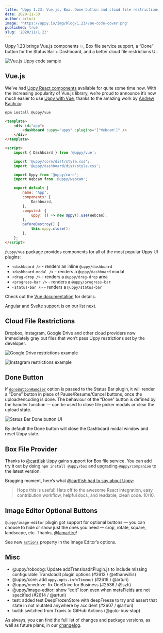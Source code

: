 ```yaml
---
title: 'Uppy 1.23: Vue.js, Box, Done button and cloud file restrictions'
date: 2020-11-30
author: arturi
image: 'https://uppy.io/img/blog/1.23/vue-code-cover.png'
published: true
slug: '2020/11/1.23'
---
```


Uppy 1.23 brings Vue.js components 💥, Box file service support, a “Done” button
for the Status Bar + Dashboard, and a better cloud file restrictions UI.

![Vue.js Uppy code sample](/img/blog/1.23/vue-code-cover.png)

<!--truncate-->

## Vue.js

We’ve had [Uppy React components](https://uppy.io/docs/react/) available for
quite some time now. With the increasing popularity of Vue.js library, we’re
proud to announce it’s now much easier to use
[Uppy with Vue](https://uppy.io/docs/vue/), thanks to the amazing work by
[Andrew Kachnic](https://mobile.twitter.com/su_andrewk):

```sh
npm install @uppy/vue
```

```html
<template>
	<div id="app">
		<dashboard :uppy="uppy" :plugins="['Webcam']" />
	</div>
</template>

<script>
	import { Dashboard } from '@uppy/vue';

	import '@uppy/core/dist/style.css';
	import '@uppy/dashboard/dist/style.css';

	import Uppy from '@uppy/core';
	import Webcam from '@uppy/webcam';

	export default {
		name: 'App',
		components: {
			Dashboard,
		},
		computed: {
			uppy: () => new Uppy().use(Webcam),
		},
		beforeDestroy() {
			this.uppy.close();
		},
	};
</script>
```

`@uppy/vue` package provides components for all of the most popular Uppy UI
plugins:

- `<dashboard />` - renders an inline `@uppy/dashboard`
- `<dashboard-modal />` - renders a `@uppy/dashboard` modal
- `<drag-drop />` - renders a `@uppy/drag-drop` area
- `<progress-bar />` - renders a `@uppy/progress-bar`
- `<status-bar />` - renders a `@uppy/status-bar`

Check out the [Vue documentation](https://uppy.io/docs/vue/) for details.

Angular and Svelte support is on our list next.

## Cloud File Restrictions

Dropbox, Instagram, Google Drive and other cloud providers now immediately gray
out files that won’t pass Uppy restrictions set by the developer:

![Google Drive restrictions example](/img/blog/1.23/restrictions-1.jpg)

![Instagram restrictions example](/img/blog/1.23/restrictions-2.jpg)

## Done Button

If [`doneButtonHandler`](https://uppy.io/docs/dashboard/#doneButtonHandler)
option is passed to the Status Bar plugin, it will render a “Done” button in
place of Pause/Resume/Cancel buttons, once the upload/encoding is done. The
behaviour of the “Done” button is defined by the handler function — can be used
to close file picker modals or clear the upload state.

<img className="border" alt="Status Bar Done button UI" src="/img/blog/1.23/status-bar-done.jpg" />

By default the Done button will close the Dashboard modal window and reset Uppy
state.

## Box File Provider

Thanks to [@cartfisk](https://github.com/cartfisk) Uppy gains support for Box
file service. You can add try it out by doing `npm install @uppy/box` and
upgrading `@uppy/companion` to the latest version.

Bragging moment, here’s what
[@cartfish had to say about Uppy](https://github.com/transloadit/uppy/pull/2549#issue-491527196):

> Hope this is useful! Hats off to the awesome React integration, easy
> contribution workflow, helpful docs, and readable, clean code. 10/10.

## Image Editor Optional Buttons

`@uppy/image-editor` plugin got support for optional buttons — you can choose to
hide or show just the ones you need — crop, rotate, square, landscape, etc.
Thanks, [@lamartire](https://github.com/lamartire)!

See new [`actions`](https://uppy.io/docs/image-editor/#Options) property in the
Image Editor’s options.

## Misc

- @uppy/robodog: Update addTransloaditPlugin.js to include missing configurable
  Transloadit plugin options (#2612 / @ethanwillis)
- @uppy/core: add `uppy.opts.infoTimeout` (#2619 / @arturi)
- @uppy/onedrive: fix OneDrive for Business (#2536 / @szh)
- @uppy/image-editor: show “edit” icon even when metaFields are not specified
  (#2614 / @arturi)
- test: added test DeepFrozenStore with deepFreeze to try and assert that state
  in not mutated anywhere by accident (#2607 / @arturi)
- build: switched from Travis to GitHub Actions (@goto-bus-stop)

As always, you can find the full list of changes and package versions, as well
as future plans, in our
[changelog](https://github.com/transloadit/uppy/blob/master/CHANGELOG.md).
